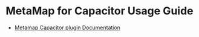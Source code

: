 # MetaMap for Capacitor Usage Guide

* [Metamap Capacitor plugin Documentation](https://dash.readme.com/project/mati/v1.4/docs/quik-start-1)
